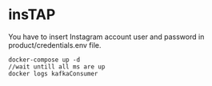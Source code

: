 # insTAP

You have to insert Instagram account user and password in product/credentials.env file.

    docker-compose up -d
    //wait untill all ms are up
    docker logs kafkaConsumer